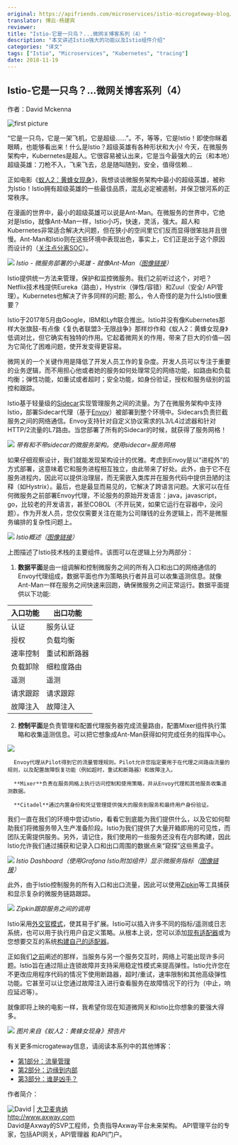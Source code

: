 ```yaml
---
original: https://apifriends.com/microservices/istio-microgateway-blog/
translator: 博云-杨建宾
reviewer: 
title: "Istio-它是一只鸟？...微网关博客系列（4）"
description: "本文讲述Istio强大的功能以及Istio组件介绍"
categories: "译文"
tags: ["Istio", "Microservices", "Kubernetes", "tracing"]
date: 2018-11-19
---
```


## Istio-它是一只鸟？...微网关博客系列（4）

作者：David Mckenna

![first picture](https://apifriends.com/wp-content/uploads/2018/11/Microgateway-Blog-Series-Part-4-Istio-%E2%80%93-Is-it-a-bird.png)

“它是一只鸟，它是一架飞机，它是超级……”。不，等等，它是Istio！即使你眯着眼睛，也能够看出来！什么是Istio？超级英雄有各种形状和大小! 今天，在微服务架构中，Kubernetes是超人。它很容易被认出来，它是当今最强大的云（和本地）超级英雄：刀枪不入，飞来飞去，总是随叫随到，安全，值得信赖...

正如电影《[蚁人2：黄蜂女现身](https://www.imdb.com/title/tt5095030/)》，我想谈谈微服务架构中最小的超级英雄，被称为Istio！Istio拥有超级英雄的一些最佳品质，混乱必定被遏制，并保卫银河系的正常秩序。

在漫画的世界中，最小的超级英雄可以说是Ant-Man。在微服务的世界中，它绝对是Istio，就像Ant-Man一样，Istio小巧，快速，灵活，强大。超人和Kubernetes非常适合解决大问题，但在狭小的空间里它们反而显得很笨拙并且很慢。Ant-Man和Istio则在这些环境中表现出色，事实上，它们正是出于这个原因而设计的（[关注点分离SOC](https://en.wikipedia.org/wiki/Separation_of_concerns)）。

![](https://s3.amazonaws.com/www.appcelerator.com.images/4_Ant-Man_Lego-190x300.jpg)
*Istio - 微服务部署的小英雄 - 就像Ant-Man（[图像链接](https://lego.fandom.com/wiki/Ant-Man)）*

Istio提供统一方法来管理，保护和监控微服务。我们之前听过这个，对吧？Netflix技术栈提供Eureka（路由），Hystrix（弹性/容错）和Zuul（安全/ API管理）。Kubernetes也解决了许多同样的问题; 那么，令人奇怪的是为什么Istio很重要？

Istio于2017年5月由Google，IBM和Lyft联合推出。Istio并没有像Kubernetes那样大张旗鼓-有点像《复仇者联盟3-无限战争》那样炒作和《蚁人2：黄蜂女现身》低调对比，但它确实有独特的作用。它起着微网关的作用，带来了巨大的价值––因为它简化了困难问题，使开发变得更容易。

微网关的一个关键作用是降低了开发人员工作的复杂度。开发人员可以专注于重要的业务逻辑，而不用担心他或者她的服务如何处理常见的网络功能，如路由和负载均衡；弹性功能，如重试或者超时；安全功能，如身份验证，授权和服务级别的监控和跟踪。

Istio基于轻量级的[Sidecar](https://www.appcelerator.com/blog/2018/03/microgateway-blog-series-part-1-traffic-management/)实现管理服务之间的流量。为了在微服务架构中支持Istio，部署Sidecar代理（基于[Envoy](https://www.envoyproxy.io/)）被部署到整个环境中。Sidecars负责拦截服务之间的网络通信。Envoy支持针对自定义协议需求的L3/L4过滤器和针对HTTP/2流量的L7路由。当您部署了所有的Sidecar的时候，就获得了服务网格！

![](https://s3.amazonaws.com/www.appcelerator.com.images/4_Sidecar.png)
*带有和不带sidecar的微服务架构。使用sidecar=服务网格*

如果仔细观察设计，我们就能发现架构设计的优雅。考虑到Envoy是以“进程外”的方式部署，这意味着它和服务进程相互独立，由此带来了好处。此外，由于它不在服务进程内，因此可以提供治理层，而无需嵌入类库并在服务代码中提供丑陋的注释（如Hystrix）。最后，也是最显而易见的，它解决了跨语言问题。大家可以在任何微服务之前部署Envoy代理，不论服务的原始开发语言：java，javascript，go，比较老的开发语言，甚至COBOL（不开玩笑，如果它运行在容器中，没问题）。作为开发人员，您仅仅需要关注在能为公司赚钱的业务逻辑上，而不是微服务编排的复杂性问题上。

![](https://s3.amazonaws.com/www.appcelerator.com.images/4_IstioOverview-1024x576.jpg)
*Istio概述（[图像链接](https://istio.io/docs/concepts/what-is-Istio/img/overview/arch.svg)）*

上图描述了Istio技术栈的主要组件。该图可以在逻辑上分为两部分：

1. **数据平面**是由一组调解和控制微服务之间的所有入口和出口的网络通信的Envoy代理组成，数据平面也作为策略执行者并且可以收集遥测信息。就像Ant-Man一样在服务之间快速来回跑，确保微服务之间正常运行。数据平面提供以下功能:

| **入口功能** | **出口功能** |
| ------ | ------ |
| 认证 | 服务认证 |
| 授权 | 负载均衡 |
| 速率控制 | 重试和断路器 |
| 负载卸除 | 细粒度路由 |
| 遥测 | 遥测 |
| 请求跟踪 | 请求跟踪 |
| 故障注入 | 故障注入 |

2. **控制平面**是负责管理和配置代理服务器完成流量路由，配置Mixer组件执行策略和收集遥测信息。可以把它想象成Ant-Man获得如何完成任务的指挥中心。

![](https://s3.amazonaws.com/www.appcelerator.com.images/4_IstioOverview_ControlPlaneAPI.png)

      Envoy代理从Pilot得到它的流量管理规则。Pilot允许您指定要用于在代理之间路由流量的规则，以及配置故障恢复功能（例如超时，重试和断路器）和故障注入。

      **Mixer**负责在服务网格上执行访问控制和使用策略，并从Envoy代理和其他服务收集遥测数据。

      **Citadel**通过内置身份和凭证管理提供强大的服务到服务和最终用户身份验证。

我们一直在我们的环境中尝试Istio，看看它到底能为我们提供什么，以及它如何帮助我们将微服务带入生产准备阶段。Istio为我们提供了大量开箱即用的可见性，而团队无需提供服务。另外，请记住，我们使用的一些服务还没有在内部构建，因此Istio允许我们通过捕获和记录入口和出口周围的数据点来“窥探”这些黑盒子。

![](https://s3.amazonaws.com/www.appcelerator.com.images/4_Grafana-1024x526.jpg)
*Istio Dashboard（使用Grafana Istio附加组件）显示微服务指标（[图像链接](https://istio.io/docs/tasks/telemetry/using-istio-dashboard/)）*

此外，由于Istio控制服务的所有入口和出口流量，因此可以使用[Zipkin](https://github.com/openzipkin)等工具捕获和显示复杂的微服务链路跟踪。

![](https://s3.amazonaws.com/www.appcelerator.com.images/4_Zipkin-1024x350.png)
*Zipkin跟踪服务之间的调用*

Istio采用[外交官模式](https://docs.microsoft.com/en-us/azure/architecture/patterns/ambassador)，使其易于扩展。Istio可以插入许多不同的指标/遥测或日志系统，也可以用于执行用户自定义策略。从根本上说，您可以添加[现有适配器](https://istio.io/docs/reference/config/policy-and-telemetry/adapters/)或为您想要交互的系统[构建自己的适配器](https://github.com/istio/istio/wiki/Mixer-Using-a-Custom-Adapter)。

正如我们[之前](https://www.appcelerator.com/blog/2018/03/microgateway-blog-series-part-1-traffic-management/)阐述的那样，当服务与另一个服务交互时，网络上可能出现许多问题。Istio旨在通过阻止连锁故障并支持采用稳定性模式来提高弹性。Istio允许您在不更改应用程序代码的情况下使用断路器，超时/重试，速率限制和其他高级弹性功能。它甚至可以让您通过故障注入进行查看服务在故障情况下的行为（中止，响应延迟等）。

就像即将上映的电影一样，我希望你现在知道微网关和Istio比你想象的要强大得多。

![](https://s3.amazonaws.com/www.appcelerator.com.images/4_Ant-Man-Large.jpg)
*图片来自《蚁人2：黄蜂女现身》预告片*

有关更多microgateway信息，请阅读本系列中的其他博客：
* [第1部分：流量管理](https://apifriends.com/microservices/microgateway-traffic-management/)
* [第2部分：边缘到内部](https://apifriends.com/microservices/microgateway-edge-gateway-internal/)
* [第3部分：谁是凶手？](https://apifriends.com/microservices/microservice-whodunit/)


作者简介：

![David](https://apifriends.com/wp-content/uploads/2018/10/David-McKenna-96x96.jpg) | [大卫麦肯纳](https://apifriends.com/author/dmckenna/) <br>http://www.axway.com <br>David是Axway的SVP工程师，负责指导Axway平台未来架构。 API管理平台的专家，包括API网关，API管理器 和API门户。
